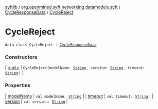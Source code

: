 [syftlib](../../../index.md) / [org.openmined.syft.networking.datamodels.syft](../../index.md) / [CycleResponseData](../index.md) / [CycleReject](./index.md)

# CycleReject

`data class CycleReject : `[`CycleResponseData`](../index.md)

### Constructors

| [&lt;init&gt;](-init-.md) | `CycleReject(modelName: `[`String`](https://kotlinlang.org/api/latest/jvm/stdlib/kotlin/-string/index.html)`, version: `[`String`](https://kotlinlang.org/api/latest/jvm/stdlib/kotlin/-string/index.html)`, timeout: `[`String`](https://kotlinlang.org/api/latest/jvm/stdlib/kotlin/-string/index.html)`)` |

### Properties

| [modelName](model-name.md) | `val modelName: `[`String`](https://kotlinlang.org/api/latest/jvm/stdlib/kotlin/-string/index.html) |
| [timeout](timeout.md) | `val timeout: `[`String`](https://kotlinlang.org/api/latest/jvm/stdlib/kotlin/-string/index.html) |
| [version](version.md) | `val version: `[`String`](https://kotlinlang.org/api/latest/jvm/stdlib/kotlin/-string/index.html) |

